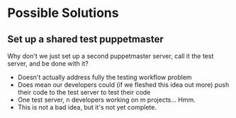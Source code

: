 # Possible Solutions

## Set up a shared test puppetmaster

Why don't we just set up a second puppetmaster server, call it
the test server, and be done with it?

* Doesn't actually address fully the testing workflow problem
* Does mean our developers could (if we fleshed this idea out
  more) push their code to the test server to test their
  code
* One test server, n developers working on m projects... Hmm.
* This is not a bad idea, but it's not yet complete.
